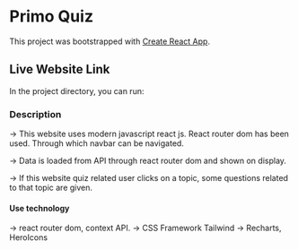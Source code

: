 # Primo Quiz

This project was bootstrapped with [Create React App](https://github.com/facebook/create-react-app).

## Live Website Link

In the project directory, you can run:

### Description

-> This website uses modern javascript react js. React router dom has been used. Through which navbar can be navigated.

-> Data is loaded from API through react router dom and shown on display.

-> If this website quiz related user clicks on a topic, some questions related to that topic are given.

#### Use technology

-> react router dom, context API.
-> CSS Framework Tailwind
-> Recharts, HeroIcons

